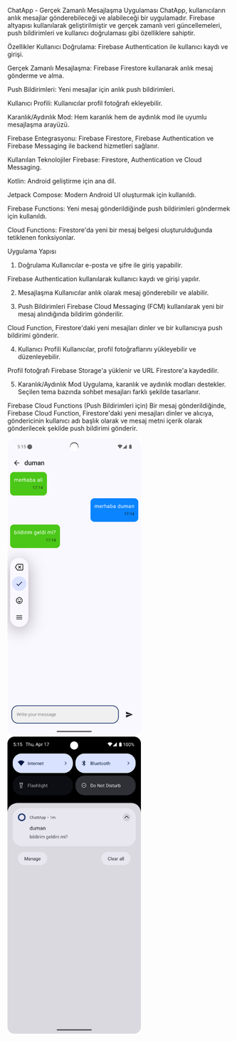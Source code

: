 ChatApp - Gerçek Zamanlı Mesajlaşma Uygulaması
ChatApp, kullanıcıların anlık mesajlar gönderebileceği ve alabileceği bir uygulamadır.
Firebase altyapısı kullanılarak geliştirilmiştir ve gerçek zamanlı veri güncellemeleri, push bildirimleri ve kullanıcı doğrulaması gibi özelliklere sahiptir.

Özellikler
Kullanıcı Doğrulama: Firebase Authentication ile kullanıcı kaydı ve girişi.

Gerçek Zamanlı Mesajlaşma: Firebase Firestore kullanarak anlık mesaj gönderme ve alma.

Push Bildirimleri: Yeni mesajlar için anlık push bildirimleri.

Kullanıcı Profili: Kullanıcılar profil fotoğrafı ekleyebilir.

Karanlık/Aydınlık Mod: Hem karanlık hem de aydınlık mod ile uyumlu mesajlaşma arayüzü.

Firebase Entegrasyonu: Firebase Firestore, Firebase Authentication ve Firebase Messaging ile backend hizmetleri sağlanır.

Kullanılan Teknolojiler
Firebase: Firestore, Authentication ve Cloud Messaging.

Kotlin: Android geliştirme için ana dil.

Jetpack Compose: Modern Android UI oluşturmak için kullanıldı.

Firebase Functions: Yeni mesaj gönderildiğinde push bildirimleri göndermek için kullanıldı.

Cloud Functions: Firestore'da yeni bir mesaj belgesi oluşturulduğunda tetiklenen fonksiyonlar.

Uygulama Yapısı
1. Doğrulama
Kullanıcılar e-posta ve şifre ile giriş yapabilir.

Firebase Authentication kullanılarak kullanıcı kaydı ve girişi yapılır.

2. Mesajlaşma
Kullanıcılar anlık olarak mesaj gönderebilir ve alabilir.


3. Push Bildirimleri
Firebase Cloud Messaging (FCM) kullanılarak yeni bir mesaj alındığında bildirim gönderilir.

Cloud Function, Firestore'daki yeni mesajları dinler ve bir kullanıcıya push bildirimi gönderir.

4. Kullanıcı Profili
Kullanıcılar, profil fotoğraflarını yükleyebilir ve düzenleyebilir.

Profil fotoğrafı Firebase Storage'a yüklenir ve URL Firestore'a kaydedilir.

5. Karanlık/Aydınlık Mod
Uygulama, karanlık ve aydınlık modları destekler. Seçilen tema bazında sohbet mesajları farklı şekilde tasarlanır.

Firebase Cloud Functions (Push Bildirimleri için)
Bir mesaj gönderildiğinde, Firebase Cloud Function, Firestore'daki yeni mesajları dinler ve alıcıya, göndericinin kullanıcı adı başlık olarak ve mesaj metni içerik olarak gönderilecek şekilde push bildirimi gönderir.

<img src="https://github.com/dumanYusuf/ChattApp/blob/master/chat1.png?raw=true" alt="chat1" width="300" />
<img src="https://github.com/dumanYusuf/ChattApp/blob/master/chat2.png?raw=true" alt="chat2" width="300" />

